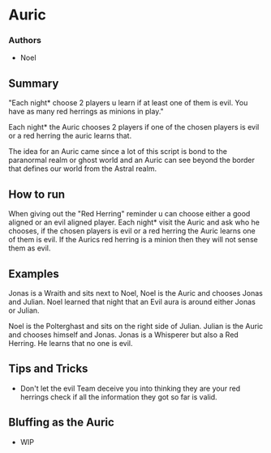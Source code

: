# Auric

### Authors
- Noel

## Summary

"Each night* choose 2 players u learn if at least one of them is evil. You have as many red herrings as minions in play."

Each night* the Auric chooses 2 players if one of the chosen players is evil or a red herring the auric learns that.

The idea for an Auric came since a lot of this script is bond to the paranormal realm or ghost world and an Auric can see beyond the border that defines our world from the Astral realm.

## How to run

When giving out the "Red Herring" reminder u can choose either a good aligned or an evil aligned player.
Each night* visit the Auric and ask who he chooses, if the chosen players is evil or a red herring the Auric learns one of them is evil. If the Aurics red herring is a minion then they will not sense them as evil.

## Examples

Jonas is a Wraith and sits next to Noel, Noel is the Auric and chooses Jonas and Julian. Noel learned that night that an Evil aura is around either Jonas or Julian.

Noel is the Polterghast and sits on the right side of Julian. Julian is the Auric and chooses himself and Jonas. Jonas is a Whisperer but also a Red Herring. He learns that no one is evil.

## Tips and Tricks

- Don't let the evil Team deceive you into thinking they are your red herrings check if all the information they got so far is valid.

## Bluffing as the Auric

- WIP